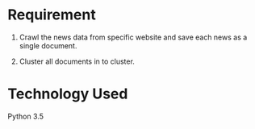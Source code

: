 # Requirement

1. Crawl the news data from specific website and save each news as a single document.

2. Cluster all documents in to cluster.

# Technology Used

Python 3.5

